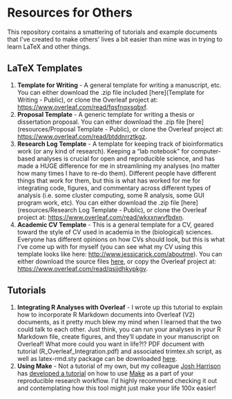# Resources for Others
This repository contains a smattering of tutorials and example documents that I've created to make others' lives a bit easier than mine was in trying to learn LaTeX and other things.

## LaTeX Templates
1. **Template for Writing** - A general template for writing a manuscript, etc. You can either download the .zip file included [here](Template for Writing - Public), or clone the Overleaf project at: https://www.overleaf.com/read/fqsfnqxsqbxf.
2. **Proposal Template** - A generic template for writing a thesis or dissertation proposal. You can either download the .zip file [here](resources/Proposal Template - Public), or clone the Overleaf project at: https://www.overleaf.com/read/btddnrrztkgz.
3. **Research Log Template** - A template for keeping track of bioinformatics work (or any kind of research). Keeping a “lab notebook” for computer-based analyses is crucial for open and reproducible science, and has made a HUGE difference for me in streamlining my analyses (no matter how many times I have to re-do them). Different people have different things that work for them, but this is what has worked for me for integrating code, figures, and commentary across different types of analysis (i.e. some cluster computing, some R analysis, some GUI program work, etc). You can either download the .zip file [here](resources/Research Log Template - Public), or clone the Overleaf project at: https://www.overleaf.com/read/wkxxnwvfbdxn.
4. **Academic CV Template** - This is a general template for a CV, geared toward the style of CV used in academia in the (biological) sciences. Everyone has different opinions on how CVs should look, but this is what I've come up with for myself (you can see what my CV using this template looks like here: http://www.jessicarick.com/aboutme). You can either download the source files [here](https://github.com/jessicarick/resources/tree/master/CV%20Template%20-%20Public), or copy the Overleaf project at: https://www.overleaf.com/read/qsjjdhkypkgv.

## Tutorials
1. **Integrating R Analyses with Overleaf** - I wrote up this tutorial to explain how to incorporate R Markdown documents into Overleaf (V2) documents, as it pretty much blew my mind when I learned that the two could talk to each other. Just think, you can run your analyses in your R Markdown file, create figures, and they’ll update in your manuscript on Overleaf! What more could you want in life?!? PDF document with tutorial (R_Overleaf_Integration.pdf) and associated trimtex.sh script, as well as latex-rmd.sty package can be downloaded [here](https://github.com/jessicarick/resources/tree/master/tutorials).
2. **Using Make** - Not a tutorial of my own, but my colleague [Josh Harrison](https://github.com/jharrisonecoevo) has [developed a tutorial](https://github.com/JHarrisonEcoEvo/Reproducible_workflow_tutorial) on how to use [Make](https://www.gnu.org/software/make/manual/make.html) as a part of your reproducible research workflow. I'd highly recommend checking it out and contemplating how this tool might just make your life 100x easier!
